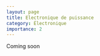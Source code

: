 ```yaml
---
layout: page
title: Electronique de puissance
category: Électronique
importance: 2
---
```

Coming soon
